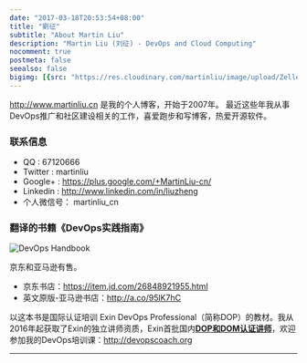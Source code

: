 ```yaml
---
date: "2017-03-18T20:53:54+08:00"
title: "劉征"
subtitle: "About Martin Liu"
description: "Martin Liu (刘征) - DevOps and Cloud Computing"
nocomment: true
postmeta: false
seealso: false
bigimg: [{src: "https://res.cloudinary.com/martinliu/image/upload/ZellerHorn_ZH-CN7123868469_1920x1080.jpg", desc: ""}]
---
```


http://www.martinliu.cn 是我的个人博客，开始于2007年。
最近这些年我从事DevOps推广和社区建设相关的工作，喜爱跑步和写博客，热爱开源软件。


### 联系信息

* QQ : 67120666
* Twitter : martinliu
* Google+ : https://plus.google.com/+MartinLiu-cn/
* Linkedin : http://www.linkedin.com/in/liuzheng
* 个人微信号： martinliu_cn



### 翻译的书籍《DevOps实践指南》

![DevOps Handbook](http://res.cloudinary.com/martinliu/image/upload/v1524360305/devops-handboo-3d-500x500.jpg)

京东和亚马逊有售。

* 京东书店：https://item.jd.com/26848921955.html
* 英文原版-亚马逊书店：http://a.co/95lK7hC

以这本书是国际认证培训 Exin DevOps Professional（简称DOP）的教材。我从2016年起获取了Exin的独立讲师资质，Exin首批国内[**DOP和DOM认证讲师**](https://www.exin.jp/CN/zh/exams/&fw=exin-devops)，欢迎参加我的DevOps培训课：http://devopscoach.org

----
